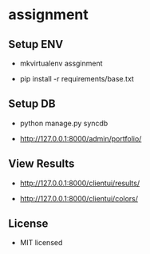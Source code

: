assignment
==========

## Setup ENV

* mkvirtualenv assginment
 
* pip install -r requirements/base.txt

## Setup DB

* python manage.py syncdb

* http://127.0.0.1:8000/admin/portfolio/

## View Results

* http://127.0.0.1:8000/clientui/results/ 

* http://127.0.0.1:8000/clientui/colors/

## License

* MIT licensed
